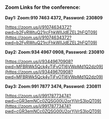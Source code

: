 
 


### Zoom Links for the conference: 

**Day1: Zoom:910 7463 4372,  Password: 230809**   

[https://zoom.us/j/91074634372?pwd=b2FyRWtuQ21rcFhkWllJdEZEL2hFQT09](https://zoom.us/j/91074634372?pwd=b2FyRWtuQ21rcFhkWllJdEZEL2hFQT09)

**Day2: Zoom:934 4967 0908, Password: 230810**

[https://zoom.us/j/93449670908?pwd=MFBRWk5Qck4yTjFvOTl6VWpMd1Q2dz09](https://zoom.us/j/93449670908?pwd=MFBRWk5Qck4yTjFvOTl6VWpMd1Q2dz09)  

**Day3: Zoom:991 7877 3474, Password: 230811**

[https://zoom.us/j/99178773474?pwd=cGR3emNCc0ZQSG00U2orYjVrS3loQT09](https://zoom.us/j/99178773474?pwd=cGR3emNCc0ZQSG00U2orYjVrS3loQT09)  
